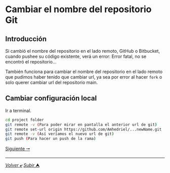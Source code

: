 # Cambiar el nombre del repositorio Git

## Introducción

Si cambió el nombre del repositorio en el lado remoto, GitHub o Bitbucket, cuando pushee su código existente, verá un error: Error fatal, no se encontró el repositorio...

También funciona para cambiar el nombre del repositorio en el lado remoto que pudimos haber tenido que cambiar url, ya sea por error al hacer `fork` o solo querer cambiar url del repositorio main.

## Cambiar configuración local

Ir a terminal.

~~~bash
cd project folder
git remote -v (Para poder mirar en pantalla el anterior url de git)
git remote set-url origin https://github.com/Amhedriel/...newName.git 
git remote -v (Así veríamos el nuevo url de git)
git push (Para hacer un push de la rama)
~~~



[Siguiente **&#129042;**](/markdown/018_Estructura_Tablas.md "Resumen")

---
[*Volver* **&ldca;**](/markdown/README.md "Ir a Readme") [*Subir* **&#11165;**](# "Ir al título")